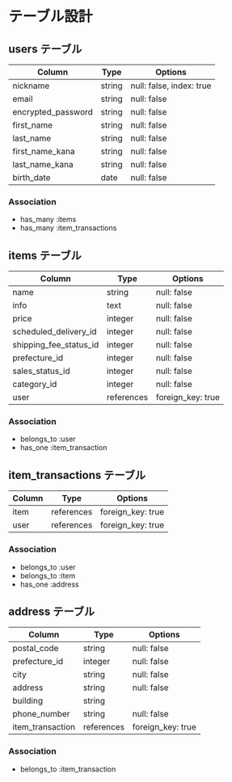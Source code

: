 # テーブル設計

## users テーブル

| Column              | Type   | Options                  |
| ------------------- | ------ | ------------------------ |
| nickname            | string | null: false, index: true |
| email               | string | null: false              |
| encrypted_password  | string | null: false              |
| first_name          | string | null: false              |
| last_name           | string | null: false              |
| first_name_kana     | string | null: false              |
| last_name_kana      | string | null: false              |
| birth_date          | date   | null: false              |

### Association

- has_many :items
- has_many :item_transactions

## items テーブル

| Column                 | Type       | Options           |
| ---------------------- | ---------- | ----------------- |
| name                   | string     | null: false       |
| info                   | text       | null: false       |
| price                  | integer    | null: false       |
| scheduled_delivery_id  | integer    | null: false       |
| shipping_fee_status_id | integer    | null: false       |
| prefecture_id          | integer    | null: false       |
| sales_status_id        | integer    | null: false       |
| category_id            | integer    | null: false       |
| user                   | references | foreign_key: true |

### Association

- belongs_to :user
- has_one :item_transaction

## item_transactions テーブル

| Column  | Type       | Options           |
| ------- | ---------- | ----------------- |
| item    | references | foreign_key: true |
| user    | references | foreign_key: true |

### Association

- belongs_to :user
- belongs_to :item
- has_one :address

## address テーブル

| Column              | Type       | Options           |
| ------------------- | ---------- | ----------------- |
| postal_code         | string     | null: false       |
| prefecture_id       | integer    | null: false       |
| city                | string     | null: false       |
| address             | string     | null: false       |
| building            | string     |                   |
| phone_number        | string     | null: false       |
| item_transaction    | references | foreign_key: true |

### Association

- belongs_to :item_transaction
